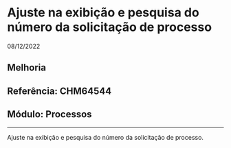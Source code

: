 # Ajuste na exibição e pesquisa do número da solicitação de processo
08/12/2022
## Melhoria
## Referência: CHM64544
## Módulo: Processos
***

Ajuste na exibição e pesquisa do número da solicitação de processo.